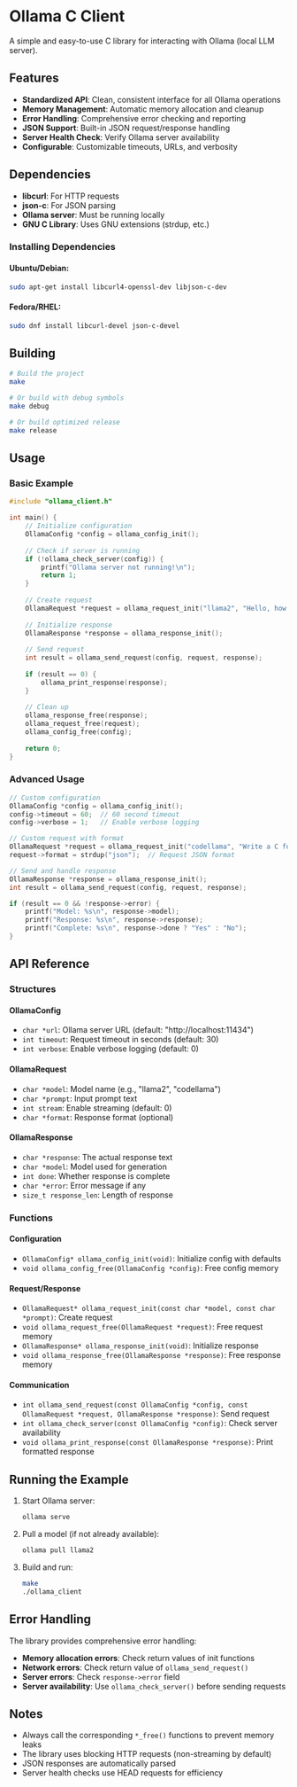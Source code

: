 # Ollama C Client

A simple and easy-to-use C library for interacting with Ollama (local LLM server).

## Features

- **Standardized API**: Clean, consistent interface for all Ollama operations
- **Memory Management**: Automatic memory allocation and cleanup
- **Error Handling**: Comprehensive error checking and reporting
- **JSON Support**: Built-in JSON request/response handling
- **Server Health Check**: Verify Ollama server availability
- **Configurable**: Customizable timeouts, URLs, and verbosity

## Dependencies

- **libcurl**: For HTTP requests
- **json-c**: For JSON parsing
- **Ollama server**: Must be running locally
- **GNU C Library**: Uses GNU extensions (strdup, etc.)

### Installing Dependencies

#### Ubuntu/Debian:
```bash
sudo apt-get install libcurl4-openssl-dev libjson-c-dev
```

#### Fedora/RHEL:
```bash
sudo dnf install libcurl-devel json-c-devel
```

## Building

```bash
# Build the project
make

# Or build with debug symbols
make debug

# Or build optimized release
make release
```

## Usage

### Basic Example

```c
#include "ollama_client.h"

int main() {
    // Initialize configuration
    OllamaConfig *config = ollama_config_init();
    
    // Check if server is running
    if (!ollama_check_server(config)) {
        printf("Ollama server not running!\n");
        return 1;
    }
    
    // Create request
    OllamaRequest *request = ollama_request_init("llama2", "Hello, how are you?");
    
    // Initialize response
    OllamaResponse *response = ollama_response_init();
    
    // Send request
    int result = ollama_send_request(config, request, response);
    
    if (result == 0) {
        ollama_print_response(response);
    }
    
    // Clean up
    ollama_response_free(response);
    ollama_request_free(request);
    ollama_config_free(config);
    
    return 0;
}
```

### Advanced Usage

```c
// Custom configuration
OllamaConfig *config = ollama_config_init();
config->timeout = 60;  // 60 second timeout
config->verbose = 1;   // Enable verbose logging

// Custom request with format
OllamaRequest *request = ollama_request_init("codellama", "Write a C function");
request->format = strdup("json");  // Request JSON format

// Send and handle response
OllamaResponse *response = ollama_response_init();
int result = ollama_send_request(config, request, response);

if (result == 0 && !response->error) {
    printf("Model: %s\n", response->model);
    printf("Response: %s\n", response->response);
    printf("Complete: %s\n", response->done ? "Yes" : "No");
}
```

## API Reference

### Structures

#### OllamaConfig
- `char *url`: Ollama server URL (default: "http://localhost:11434")
- `int timeout`: Request timeout in seconds (default: 30)
- `int verbose`: Enable verbose logging (default: 0)

#### OllamaRequest
- `char *model`: Model name (e.g., "llama2", "codellama")
- `char *prompt`: Input prompt text
- `int stream`: Enable streaming (default: 0)
- `char *format`: Response format (optional)

#### OllamaResponse
- `char *response`: The actual response text
- `char *model`: Model used for generation
- `int done`: Whether response is complete
- `char *error`: Error message if any
- `size_t response_len`: Length of response

### Functions

#### Configuration
- `OllamaConfig* ollama_config_init(void)`: Initialize config with defaults
- `void ollama_config_free(OllamaConfig *config)`: Free config memory

#### Request/Response
- `OllamaRequest* ollama_request_init(const char *model, const char *prompt)`: Create request
- `void ollama_request_free(OllamaRequest *request)`: Free request memory
- `OllamaResponse* ollama_response_init(void)`: Initialize response
- `void ollama_response_free(OllamaResponse *response)`: Free response memory

#### Communication
- `int ollama_send_request(const OllamaConfig *config, const OllamaRequest *request, OllamaResponse *response)`: Send request
- `int ollama_check_server(const OllamaConfig *config)`: Check server availability
- `void ollama_print_response(const OllamaResponse *response)`: Print formatted response

## Running the Example

1. Start Ollama server:
   ```bash
   ollama serve
   ```

2. Pull a model (if not already available):
   ```bash
   ollama pull llama2
   ```

3. Build and run:
   ```bash
   make
   ./ollama_client
   ```

## Error Handling

The library provides comprehensive error handling:

- **Memory allocation errors**: Check return values of init functions
- **Network errors**: Check return value of `ollama_send_request()`
- **Server errors**: Check `response->error` field
- **Server availability**: Use `ollama_check_server()` before sending requests

## Notes

- Always call the corresponding `*_free()` functions to prevent memory leaks
- The library uses blocking HTTP requests (non-streaming by default)
- JSON responses are automatically parsed
- Server health checks use HEAD requests for efficiency
